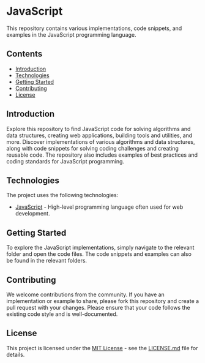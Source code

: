 # JavaScript

This repository contains various implementations, code snippets, and examples in the JavaScript programming language.

## Contents

- [Introduction](#introduction)
- [Technologies](#technologies)
- [Getting Started](#getting-started)
- [Contributing](#contributing)
- [License](#license)

## Introduction

Explore this repository to find JavaScript code for solving algorithms and data structures, creating web applications, building tools and utilities, and more. Discover implementations of various algorithms and data structures, along with code snippets for solving coding challenges and creating reusable code. The repository also includes examples of best practices and coding standards for JavaScript programming.

## Technologies

The project uses the following technologies:

- [JavaScript](https://developer.mozilla.org/en-US/docs/Web/JavaScript) - High-level programming language often used for web development.

## Getting Started

To explore the JavaScript implementations, simply navigate to the relevant folder and open the code files. The code snippets and examples can also be found in the relevant folders.

## Contributing

We welcome contributions from the community. If you have an implementation or example to share, please fork this repository and create a pull request with your changes. Please ensure that your code follows the existing code style and is well-documented.

## License

This project is licensed under the [MIT License](LICENSE.md) - see the [LICENSE.md](LICENSE.md) file for details.
